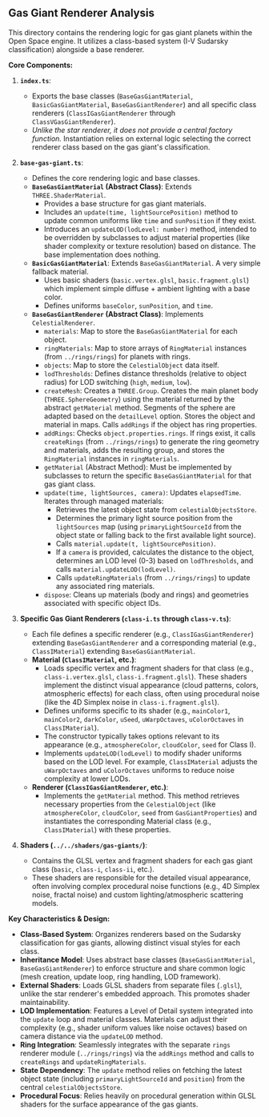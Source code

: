 ## Gas Giant Renderer Analysis

This directory contains the rendering logic for gas giant planets within the Open Space engine. It utilizes a class-based system (I-V Sudarsky classification) alongside a base renderer.

**Core Components:**

1.  **`index.ts`**:
    *   Exports the base classes (`BaseGasGiantMaterial`, `BasicGasGiantMaterial`, `BaseGasGiantRenderer`) and all specific class renderers (`ClassIGasGiantRenderer` through `ClassVGasGiantRenderer`).
    *   *Unlike the star renderer, it does not provide a central factory function.* Instantiation relies on external logic selecting the correct renderer class based on the gas giant's classification.

2.  **`base-gas-giant.ts`**:
    *   Defines the core rendering logic and base classes.
    *   **`BaseGasGiantMaterial` (Abstract Class)**: Extends `THREE.ShaderMaterial`.
        *   Provides a base structure for gas giant materials.
        *   Includes an `update(time, lightSourcePosition)` method to update common uniforms like `time` and `sunPosition` if they exist.
        *   Introduces an `updateLOD(lodLevel: number)` method, intended to be overridden by subclasses to adjust material properties (like shader complexity or texture resolution) based on distance. The base implementation does nothing.
    *   **`BasicGasGiantMaterial`**: Extends `BaseGasGiantMaterial`. A very simple fallback material.
        *   Uses basic shaders (`basic.vertex.glsl`, `basic.fragment.glsl`) which implement simple diffuse + ambient lighting with a base color.
        *   Defines uniforms `baseColor`, `sunPosition`, and `time`.
    *   **`BaseGasGiantRenderer` (Abstract Class)**: Implements `CelestialRenderer`.
        *   `materials`: Map to store the `BaseGasGiantMaterial` for each object.
        *   `ringMaterials`: Map to store arrays of `RingMaterial` instances (from `../rings/rings`) for planets with rings.
        *   `objects`: Map to store the `CelestialObject` data itself.
        *   `lodThresholds`: Defines distance thresholds (relative to object radius) for LOD switching (`high`, `medium`, `low`).
        *   `createMesh`: Creates a `THREE.Group`. Creates the main planet body (`THREE.SphereGeometry`) using the material returned by the abstract `getMaterial` method. Segments of the sphere are adapted based on the `detailLevel` option. Stores the object and material in maps. Calls `addRings` if the object has ring properties.
        *   `addRings`: Checks `object.properties.rings`. If rings exist, it calls `createRings` (from `../rings/rings`) to generate the ring geometry and materials, adds the resulting group, and stores the `RingMaterial` instances in `ringMaterials`.
        *   `getMaterial` (Abstract Method): Must be implemented by subclasses to return the specific `BaseGasGiantMaterial` for that gas giant class.
        *   `update(time, lightSources, camera)`: Updates `elapsedTime`. Iterates through managed materials:
            *   Retrieves the latest object state from `celestialObjectsStore`.
            *   Determines the primary light source position from the `lightSources` map (using `primaryLightSourceId` from the object state or falling back to the first available light source).
            *   Calls `material.update(t, lightSourcePosition)`.
            *   If a `camera` is provided, calculates the distance to the object, determines an LOD level (0-3) based on `lodThresholds`, and calls `material.updateLOD(lodLevel)`.
            *   Calls `updateRingMaterials` (from `../rings/rings`) to update any associated ring materials.
        *   `dispose`: Cleans up materials (body and rings) and geometries associated with specific object IDs.

3.  **Specific Gas Giant Renderers (`class-i.ts` through `class-v.ts`)**:
    *   Each file defines a specific renderer (e.g., `ClassIGasGiantRenderer`) extending `BaseGasGiantRenderer` and a corresponding material (e.g., `ClassIMaterial`) extending `BaseGasGiantMaterial`.
    *   **Material (`ClassIMaterial`, etc.)**:
        *   Loads specific vertex and fragment shaders for that class (e.g., `class-i.vertex.glsl`, `class-i.fragment.glsl`). These shaders implement the distinct visual appearance (cloud patterns, colors, atmospheric effects) for each class, often using procedural noise (like the 4D Simplex noise in `class-i.fragment.glsl`).
        *   Defines uniforms specific to its shader (e.g., `mainColor1`, `mainColor2`, `darkColor`, `uSeed`, `uWarpOctaves`, `uColorOctaves` in `ClassIMaterial`).
        *   The constructor typically takes options relevant to its appearance (e.g., `atmosphereColor`, `cloudColor`, `seed` for Class I).
        *   Implements `updateLOD(lodLevel)` to modify shader uniforms based on the LOD level. For example, `ClassIMaterial` adjusts the `uWarpOctaves` and `uColorOctaves` uniforms to reduce noise complexity at lower LODs.
    *   **Renderer (`ClassIGasGiantRenderer`, etc.)**:
        *   Implements the `getMaterial` method. This method retrieves necessary properties from the `CelestialObject` (like `atmosphereColor`, `cloudColor`, `seed` from `GasGiantProperties`) and instantiates the corresponding Material class (e.g., `ClassIMaterial`) with these properties.

4.  **Shaders (`../../shaders/gas-giants/`)**:
    *   Contains the GLSL vertex and fragment shaders for each gas giant class (`basic`, `class-i`, `class-ii`, etc.).
    *   These shaders are responsible for the detailed visual appearance, often involving complex procedural noise functions (e.g., 4D Simplex noise, fractal noise) and custom lighting/atmospheric scattering models.

**Key Characteristics & Design:**

*   **Class-Based System**: Organizes renderers based on the Sudarsky classification for gas giants, allowing distinct visual styles for each class.
*   **Inheritance Model**: Uses abstract base classes (`BaseGasGiantMaterial`, `BaseGasGiantRenderer`) to enforce structure and share common logic (mesh creation, update loop, ring handling, LOD framework).
*   **External Shaders**: Loads GLSL shaders from separate files (`.glsl`), unlike the star renderer's embedded approach. This promotes shader maintainability.
*   **LOD Implementation**: Features a Level of Detail system integrated into the `update` loop and material classes. Materials can adjust their complexity (e.g., shader uniform values like noise octaves) based on camera distance via the `updateLOD` method.
*   **Ring Integration**: Seamlessly integrates with the separate `rings` renderer module (`../rings/rings`) via the `addRings` method and calls to `createRings` and `updateRingMaterials`.
*   **State Dependency**: The `update` method relies on fetching the latest object state (including `primaryLightSourceId` and `position`) from the central `celestialObjectsStore`.
*   **Procedural Focus**: Relies heavily on procedural generation within GLSL shaders for the surface appearance of the gas giants. 